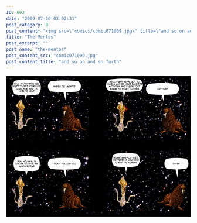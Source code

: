 ```yaml
---
ID: 693
date: "2009-07-10 03:02:31"
post_category: 0
post_content: "<img src=\"comics/comic071009.jpg\" title=\"and so on and so forth\" />"
title: "The Mentos"
post_excerpt: ""
post_name: "the-mentos"
post_content_src: "comic071009.jpg"
post_content_title: "and so on and so forth"
---
```



[![and so on and so forth](/comics-hi-res/comic071009.jpg)](/comics-hi-res/comic071009.jpg)
